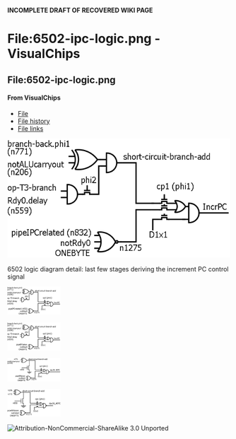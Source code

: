 **INCOMPLETE DRAFT OF RECOVERED WIKI PAGE**

# File:6502-ipc-logic.png - VisualChips


	

	
	


## File:6502-ipc-logic.png


	

		


#### From VisualChips


		

		

		

- [File](#file)
- [File history](#filehistory)
- [File links](#filelinks)

![File:6502-ipc-logic.png](images/5/58/6502-ipc-logic.png)


6502 logic diagram detail: last few stages deriving the increment PC control signal



![Thumbnail for version as of 18:10, 20 February 2011](images/thumb/5/58/6502-ipc-logic.png/120px-6502-ipc-logic.png)



![Thumbnail for version as of 17:04, 20 February 2011](images/thumb/archive/5/58/20110220181007%216502-ipc-logic.png/120px-6502-ipc-logic.png)



![Thumbnail for version as of 14:04, 20 February 2011](images/thumb/archive/5/58/20110220170427%216502-ipc-logic.png/120px-6502-ipc-logic.png)



![Thumbnail for version as of 13:49, 20 February 2011](images/thumb/archive/5/58/20110220140415%216502-ipc-logic.png/120px-6502-ipc-logic.png)



![Attribution-NonCommercial-ShareAlike 3.0 Unported](http://i.creativecommons.org/l/by-nc-sa/3.0/88x31.png)

